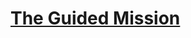 # [The Guided Mission](https://education.lego.com/en-us/lessons/FIRST-LEGO-League-archived-missions/the-boccia-shared-mission)
